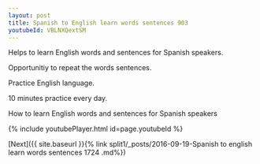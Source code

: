 ```yaml
---
layout: post
title: Spanish to English learn words sentences 903 
youtubeId: VBLNXQextSM
---
```

 
 
Helps to learn English words and sentences for Spanish speakers.

Opportunitiy to repeat the words sentences. 

Practice English language. 
 
10 minutes practice every day. 
 
How to learn English words and sentences for Spanish speakers 
 
{% include youtubePlayer.html id=page.youtubeId %}
 
 
[Next]({{ site.baseurl }}{% link  split1/_posts/2016-09-19-Spanish to english learn words sentences 1724 .md%})
 
